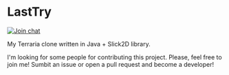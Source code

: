 # LastTry
[![Join chat](https://img.shields.io/gitter/room/nwjs/nw.js.svg)](https://gitter.im/Sfml-GUI/Lobby)

My Terraria clone written in Java + Slick2D library. 

I'm looking for some people for contributing this project.
Please, feel free to join me! Sumbit an issue or open a pull request and become a developer! 
